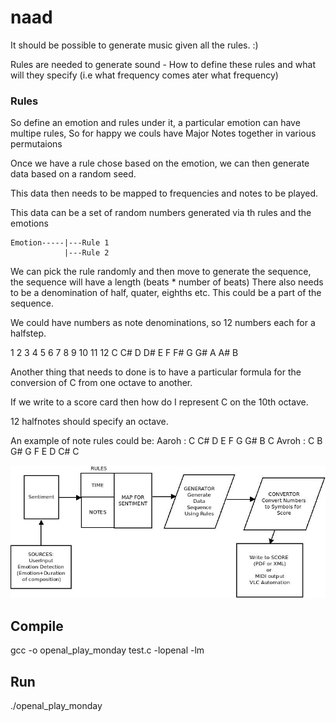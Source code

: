 # naad

It should be possible to generate music given all the rules. :)

Rules are needed to generate sound - How to define these rules and what
will they specify (i.e what frequency comes ater what frequency)

### Rules
So define an emotion and rules under it, a particular emotion can have
multipe rules, So for happy we couls have Major Notes together in
various permutaions

Once we have a rule chose based on the emotion, we can then generate
data based on a random seed.

This data then needs to be mapped to frequencies and notes to be played.

This data can be a set of random numbers generated via th rules and the
emotions

```
Emotion-----|---Rule 1
            |---Rule 2
```
We can pick the rule randomly and then move to generate the sequence,
the sequence will have a length (beats * number of beats) There also
needs to be a denomination of half, quater, eighths etc. This could be
a part of the sequence.

We could have numbers as note denominations, so 12 numbers each for a
halfstep.

1   2   3   4   5   6   7   8   9   10  11  12
C   C#  D   D#  E   F   F#  G   G#  A   A#  B

Another thing that needs to done is to have a particular formula for the
conversion of C from one octave to another.

If we write to a score card then how do I represent C on the 10th
octave.

12 halfnotes should specify an octave.

An example of note rules could be:
Aaroh : C C# D E F G G# B C
Avroh : C B G# G F E D C# C


![Alt text](/Readme_Files/Diagram1.jpeg?raw=true "Basic Architecture")

## Compile
gcc -o openal_play_monday   test.c  -lopenal -lm

## Run

./openal_play_monday
